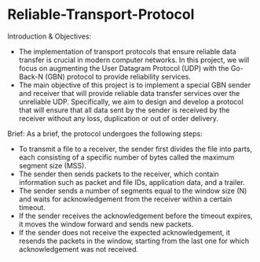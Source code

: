 # Reliable-Transport-Protocol

Introduction & Objectives:
- The implementation of transport protocols that ensure reliable data transfer is crucial in modern computer networks. In this project, we will focus on augmenting the User Datagram Protocol (UDP) with the Go-Back-N (GBN) protocol to provide reliability services.
- The main objective of this project is to implement a special GBN sender and receiver that will provide reliable data transfer services over the unreliable UDP. Specifically, we aim to design and develop a protocol that will ensure that all data sent by the sender is received by the receiver without any loss, duplication or out of order delivery.

 
Brief: As a brief, the protocol undergoes the following steps:
- To transmit a file to a receiver, the sender first divides the file into parts, each consisting of a specific number of bytes called the maximum segment size (MSS).
- The sender then sends packets to the receiver, which contain information such as packet and file IDs, application data, and a trailer.
- The sender sends a number of segments equal to the window size (N) and waits for acknowledgement from the receiver within a certain timeout.
- If the sender receives the acknowledgement before the timeout expires, it moves the window forward and sends new packets.
- If the sender does not receive the expected acknowledgement, it resends the packets in the window, starting from the last one for which acknowledgement was not received.
